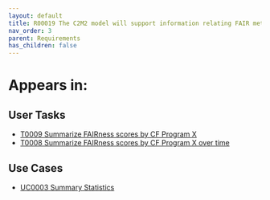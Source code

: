 ```yaml
---
layout: default
title: R00019 The C2M2 model will support information relating FAIR metrics to CF programs
nav_order: 3
parent: Requirements
has_children: false
---
```


# Appears in:


## User Tasks

-   [T0009 Summarize FAIRness scores by CF Program X](../user-tasks/t0009-summarize-fairness-scores-by-cf-program-x.md)
-   [T0008 Summarize FAIRness scores by CF Program X over time](../user-tasks/t0008-summarize-fairness-scores-by-cf-program-x-over-time.md)

## Use Cases

-   [UC0003 Summary Statistics](../use-cases/summary-statistics.md)
